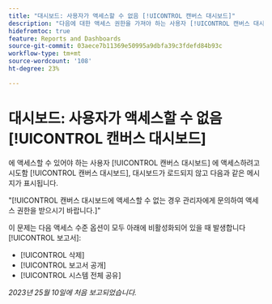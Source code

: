 ```yaml
---
title: "대시보드: 사용자가 액세스할 수 없음 [!UICONTROL 캔버스 대시보드]"
description: "다음에 대한 액세스 권한을 가져야 하는 사용자 [!UICONTROL 캔버스 대시보드] 에 액세스하려고 시도함 [!UICONTROL 캔버스 대시보드], 대시보드가 로드되지 않고 사용자에게 메시지가 표시됩니다."
hidefromtoc: true
feature: Reports and Dashboards
source-git-commit: 03aece7b11369e50995a9dbfa39c3fdefd84b93c
workflow-type: tm+mt
source-wordcount: '108'
ht-degree: 23%

---
```



# 대시보드: 사용자가 액세스할 수 없음 [!UICONTROL 캔버스 대시보드]

에 액세스할 수 있어야 하는 사용자 [!UICONTROL 캔버스 대시보드] 에 액세스하려고 시도함 [!UICONTROL 캔버스 대시보드], 대시보드가 로드되지 않고 다음과 같은 메시지가 표시됩니다.

&quot;[!UICONTROL 캔버스 대시보드에 액세스할 수 없는 경우 관리자에게 문의하여 액세스 권한을 받으시기 바랍니다.]&quot;

이 문제는 다음 액세스 수준 옵션이 모두 아래에 비활성화되어 있을 때 발생합니다 [!UICONTROL 보고서]:

* [!UICONTROL 삭제]
* [!UICONTROL 보고서 공개]
* [!UICONTROL 시스템 전체 공유]

_2023년 25월 10일에 처음 보고되었습니다._
